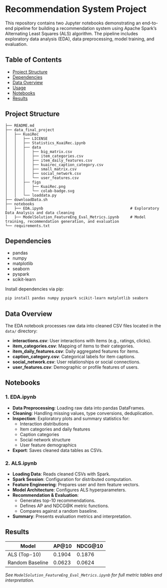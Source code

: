 # Recommendation System Project

This repository contains two Jupyter notebooks demonstrating an end-to-end pipeline for building a recommendation system using Apache Spark’s Alternating Least Squares (ALS) algorithm. The pipeline includes exploratory data analysis (EDA), data preprocessing, model training, and evaluation.

## Table of Contents

* [Project Structure](#project-structure)
* [Dependencies](#dependencies)
* [Data Overview](#data-overview)
* [Usage](#usage)
* [Notebooks](#notebooks)
* [Results](#results)

## Project Structure

```plaintext
├── README.md
├── data_final_project
│   ├── KuaiRec
│   │   ├── LICENSE
│   │   ├── Statistics_KuaiRec.ipynb
│   │   ├── data
│   │   │   ├── big_matrix.csv
│   │   │   ├── item_categories.csv
│   │   │   ├── item_daily_features.csv
│   │   │   ├── kuairec_caption_category.csv
│   │   │   ├── small_matrix.csv
│   │   │   ├── social_network.csv
│   │   │   └── user_features.csv
│   │   ├── figs
│   │   │   ├── KuaiRec.png
│   │   │   └── colab-badge.svg
│   │   └── loaddata.py
├── downloadData.sh
├── notebooks
│   ├── EDA.ipynb                                       # Exploratory Data Analysis and data cleaning
│   ├── ModelSolution_FeatureEng_Eval_Metrics.ipynb     # Model training, recommendation generation, and evaluation
└── requirements.txt
```

## Dependencies

* pandas
* numpy
* matplotlib
* seaborn
* pyspark
* scikit-learn


Install dependencies via pip:

```bash
pip install pandas numpy pyspark scikit-learn matplotlib seaborn
```

## Data Overview

The EDA notebook processes raw data into cleaned CSV files located in the `data/` directory:

* **interactions.csv**: User interactions with items (e.g., ratings, clicks).
* **item\_categories.csv**: Mapping of items to their categories.
* **item\_daily\_features.csv**: Daily aggregated features for items.
* **caption\_category.csv**: Categorical labels for item captions.
* **social\_network.csv**: User relationships or social connections.
* **user\_features.csv**: Demographic or profile features of users.

## Notebooks

### 1. EDA.ipynb
- **Data Preprocessing**: Loading raw data into pandas DataFrames.
- **Cleaning**: Handling missing values, type conversions, deduplication.
- **Inspection**: Exploratory plots and summary statistics for:
  - Interaction distributions
  - Item categories and daily features
  - Caption categories
  - Social network structure
  - User feature demographics
- **Export**: Saves cleaned data tables as CSVs.

### 2. ALS.ipynb
- **Loading Data**: Reads cleaned CSVs with Spark.
- **Spark Session**: Configuration for distributed computation.
- **Feature Engineering**: Prepares user and item feature vectors.
- **Model Architecture**: Configures ALS hyperparameters.
- **Recommendation & Evaluation**:
  - Generates top-10 recommendations.
  - Defines AP and NDCG@K metric functions.
  - Compares against a random baseline.
- **Summary**: Presents evaluation metrics and interpretation.

## Results

| Model            | AP@10   | NDCG@10 |
|------------------|---------|---------|
| ALS (Top-10)     | 0.1904   | 0.1876   |
| Random Baseline  | 0.0623   | 0.0624   |

_See `ModelSolution_FeatureEng_Eval_Metrics.ipynb` for full metric tables and interpretation._
